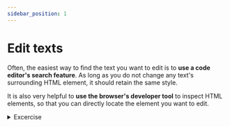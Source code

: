 ```yaml
---
sidebar_position: 1
---
```


# Edit texts

Often, the easiest way to find the text you want to edit is to **use a code editor's search feature**. As long as you do not change any text's surrounding HTML element, it should retain the same style.

It is also very helpful to **use the browser's developer tool** to inspect HTML elements, so that you can directly locate the element you want to edit.

<details>
<summary>Excercise</summary>

1. Change the title of the web site to:

> Data Matters: Drawing Insights from Higher Education Emergency Relief Fund (HEERF) Reporting for 2020

(please refer to `/template-excercise-material/HEERF Reporting OCDO Blog Entry v0.2 - Copy.docx`)

</details>
